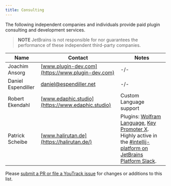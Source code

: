 ```yaml
---
title: Consulting
---
```


The following independent companies and individuals provide paid plugin consulting and development services.

> **NOTE** JetBrains is not responsible for nor guarantees the performance of these independent third-party companies.

|  Name | Contact | Notes |
|-------|---------|-------|
| Joachim Ansorg | [www.plugin-dev.com](https://www.plugin-dev.com) | -/- |
| Daniel Espendiller | [daniel@espendiller.net](daniel@espendiller.net) | -/- |
| Robert Ekendahl | [www.edaphic.studio](https://www.edaphic.studio) | Custom Language support |
| Patrick Scheibe | [www.halirutan.de](https://halirutan.de/) | Plugins: [Wolfram Language](https://plugins.jetbrains.com/plugin/7232-wolfram-language), [Key Promoter X](https://plugins.jetbrains.com/plugin/9792-key-promoter-x). Highly active in the [#intellij-platform on JetBrains Platform Slack](https://plugins.jetbrains.com/slack/). 

Please [submit a PR or file a YouTrack issue](/intro/getting_help.md) for changes or additions to this list.
